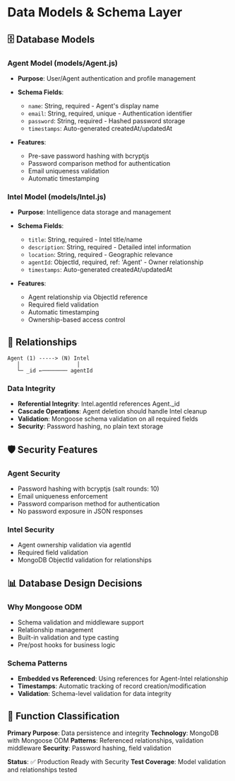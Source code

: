 # Data Models & Schema Layer

## 🗄️ Database Models

### **Agent Model (models/Agent.js)**
- **Purpose**: User/Agent authentication and profile management
- **Schema Fields**:
  - `name`: String, required - Agent's display name
  - `email`: String, required, unique - Authentication identifier
  - `password`: String, required - Hashed password storage
  - `timestamps`: Auto-generated createdAt/updatedAt

- **Features**:
  - Pre-save password hashing with bcryptjs
  - Password comparison method for authentication
  - Email uniqueness validation
  - Automatic timestamping

### **Intel Model (models/Intel.js)**
- **Purpose**: Intelligence data storage and management
- **Schema Fields**:
  - `title`: String, required - Intel title/name
  - `description`: String, required - Detailed intel information
  - `location`: String, required - Geographic relevance
  - `agentId`: ObjectId, required, ref: 'Agent' - Owner relationship
  - `timestamps`: Auto-generated createdAt/updatedAt

- **Features**:
  - Agent relationship via ObjectId reference
  - Required field validation
  - Automatic timestamping
  - Ownership-based access control

## 🔗 Relationships

```
Agent (1) -----> (N) Intel
   │                  │
   └─ _id ←──────── agentId
```

### **Data Integrity**
- **Referential Integrity**: Intel.agentId references Agent._id
- **Cascade Operations**: Agent deletion should handle Intel cleanup
- **Validation**: Mongoose schema validation on all required fields
- **Security**: Password hashing, no plain text storage

## 🛡️ Security Features

### **Agent Security**
- Password hashing with bcryptjs (salt rounds: 10)
- Email uniqueness enforcement
- Password comparison method for authentication
- No password exposure in JSON responses

### **Intel Security**
- Agent ownership validation via agentId
- Required field validation
- MongoDB ObjectId validation for relationships

## 📊 Database Design Decisions

### **Why Mongoose ODM**
- Schema validation and middleware support
- Relationship management
- Built-in validation and type casting
- Pre/post hooks for business logic

### **Schema Patterns**
- **Embedded vs Referenced**: Using references for Agent-Intel relationship
- **Timestamps**: Automatic tracking of record creation/modification
- **Validation**: Schema-level validation for data integrity

## 🎯 Function Classification

**Primary Purpose**: Data persistence and integrity
**Technology**: MongoDB with Mongoose ODM
**Patterns**: Referenced relationships, validation middleware
**Security**: Password hashing, field validation

**Status**: ✅ Production Ready with Security
**Test Coverage**: Model validation and relationships tested

